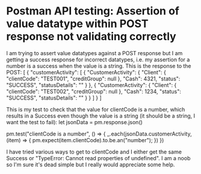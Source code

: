 
# Postman API testing: Assertion of value datatype within POST response not validating correctly

I am trying to assert value datatypes against a POST response but I am getting a success response for incorrect datatypes, i.e. my assertion for a number is a success when the value is a string.
This is the response to the POST:
  [
    {
        "customerActivity": [
            {
                "CustomerActivity": {
                    "Client": {
                        "clientCode": "TEST001",
                        "creditGroup": null
                    },
                    "Cash": 4321,
                    "status": "SUCCESS",
                    "statusDetails": ""
                }
            },
            {
                "CustomerActivity": {
                    "Client": {
                        "clientCode": "TEST002",
                        "creditGroup": null
                    },
                    "Cash": 1234,
                    "status": "SUCCESS",
                    "statusDetails": ""
                }
            }
        ]
    }
]

This is my test to check that the value for clientCode is a number, which results in a Success even though the value is a string (it should be a string, I want the test to fail):
  let jsonData = pm.response.json()
  
  pm.test("clientCode is a number", () => {
      _.each(jsonData.customerActivity, (item) => {
          pm.expect(item.clientCode).to.be.an("number");
      })
  })

I have tried various ways to get to clientCode and I either get the same Success or "TypeError: Cannot read properties of undefined".
I am a noob so I'm sure it's dead simple but I really would appreciate some help.

        